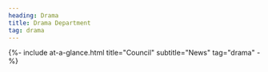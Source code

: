 ```yaml
---
heading: Drama
title: Drama Department
tag: drama
---
```


{%- include at-a-glance.html title="Council" subtitle="News" tag="drama" -%}